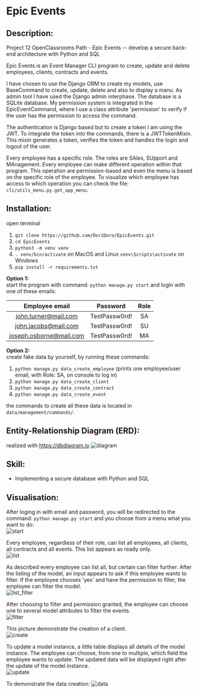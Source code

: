 # Epic Events

## Description:
Project 12 OpenClassrooms Path - Epic Events -- develop a secure back-end architecture with Python and SQL

Epic Events is an Event Manager CLI program to create, update and delete employees, clients, contracts and events. 

I have chosen to use the Django ORM to create my models, use BaseCommand to create, update, delete and also to display a manu. As admin tool I have used the Django admin interphase. The database is a SQLite database.
My permission system is integrated in the EpicEventCommand, where I use a class attribute 'permission' to verify if the user has the permission to access the command. 

The authentication is Django based but to create a token I am using the JWT. To integrate the token into the commands, there is a JWTTokenMixin. This mixin generates a token, 
verifies the token and handles the login and logout of the user. 

Every employee has a specific role. The roles are SAles, SUpport and MAnagement. Every employee can make different operation within that program. This operation are permission-based
and even the menu is based on the specific role of the employee. To visualize which employee has access to which operation you can check the file: `cli/utils_menu.py.get_app_menu`.


## Installation:
open terminal
1. `git clone https://github.com/DoriDoro/EpicEvents.git`
2. `cd EpicEvents`
3. `python3 -m venv venv`
4. `. venv/bin/activate` on MacOS and Linux `venv\Scripts\activate` on Windows
5. `pip install -r requirements.txt`

**Option 1:** <br>
start the program with command: `python manage.py start` and login with one of these emails:

  |    **Employee email**     |    Password     |  Role  |
  |:-------------------------:|:---------------:|:------:|
  |   john.turner@mail.com    |  TestPassw0rd!  |   SA   |
  |   john.jacobs@mail.com    |  TestPassw0rd!  |   SU   |
  |  joseph.osborne@mail.com  |  TestPassw0rd!  |   MA   |


**Option 2:** <br>
create fake data by yourself, by running these commands:
1. `python manage.py data_create_employee` (prints one employee/user email, with Role: SA, on console to log in)
2. `python manage.py data_create_client`
3. `python manage.py data_create_contract`
4. `python manage.py data_create_event`

the commands to create all these data is located in `data/management/commands/`.


## Entity-Relationship Diagram (ERD):
realized with https://dbdiagram.io
![diagram](/README_images/EpicEvents_modelDiagramm.png)

## Skill:
- Implementing a secure database with Python and SQL


## Visualisation:
After loging in with email and password, you will be redirected to the command: `python manage.py start` and you choose from a menu what you want to do: <br>
![start](/README_images/EpicEvents_start.png)

Every employee, regardless of their role, can list all employees, all clients, all contracts and all events. This list appears as ready only. <br>
![list](/README_images/EpicEvents_listEmployees.png)

As described every employee can list all, but certain can filter further. After the listing of the model, an input appears to ask if this employee wants to filter.
If the employee chooses 'yes' and have the permission to filter, the employee can filter the model. <br>
![list_filter](/README_images/EpicEvents_listContracts.png)

After choosing to filter and permission granted, the employee can choose one to several model attributes to filter the events. <br>
![filter](/README_images/EpicEvents_filterEvents.png)

This picture demonstrate the creation of a client. <br>
![create](/README_images/EpicEvents_createClient.png)

To update a model instance, a little table displays all details of the model instance. The employee can choose, from one to multiple, which field the employee wants to update. 
The updated data will be displayed right after the update of the model instance. <br> 
![update](/README_images/EpicEvents_updateContract.png)


To demonstrate the data creation: 
![data](/README_images/EpicEvents_data_creation.png)
